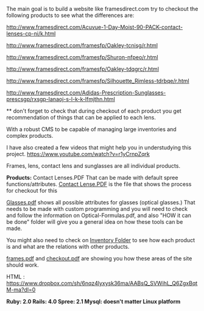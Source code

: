 The main goal is to build a website like framesdirect.com try to checkout the following products to see what the differences are:

http://www.framesdirect.com/Acuvue-1-Day-Moist-90-PACK-contact-lenses-cp-ni/k.html


http://www.framesdirect.com/framesfp/Oakley-tcnisg/r.html


http://www.framesdirect.com/framesfp/Shuron-nfpeo/r.html


http://www.framesdirect.com/framesfp/Oakley-tdqgrc/r.html


http://www.framesdirect.com/framesfp/Silhouette_Rimless-tdrbqe/r.html


http://www.framesdirect.com/Adidas-Prescription-Sunglasses-prescsgp/rxsgp-lanaoj-s-l-k-k-lfmjthn.html


** don't forget to check that during checkout of each product you get recommendation of things that can be applied to each lens.



With a robust CMS to be capable of managing large inventories and complex products.

I have also created a few videos that might help you in understudying this project.
https://www.youtube.com/watch?v=r1yCrnpZqrk

Frames, lens, contact lens and sunglasses are all individual products.



**Products:**
Contact Lenses.PDF 
That can be made with default spree functions/attributes.
[Contact Lense.PDF](https://www.dropbox.com/sh/tjdtb6a631j4qa8/AAB1fd4XABuySADC_KOFUbQua?dl=0) is the file that shows the process for checkout for this 



[Glasses.pdf](https://www.dropbox.com/s/e9stnuwjaoa8zu7/Glasses.pdf?dl=0) shows all possible attributes for glasses (optical glasses.)
That needs to be made with custom programming and you will need to check and follow the information on Optical-Formulas.pdf, and also "HOW it can be done" folder will give you a general idea on how these tools can be made.



You might also need to check on [Inventory Folder](https://www.dropbox.com/sh/vjg1jg83ukwq6bt/AAADjlIMtf4Dmo3xXA_gxYm0a?dl=0) to see how each product is and what are the relations with other products.



[frames.pdf](https://www.dropbox.com/s/05uhokqvfw5c8y9/frames.pdf?dl=0) and [checkout.pdf](https://www.dropbox.com/s/oh1arvp8obnvt6j/Checkout.pdf?dl=0) are showing you how these areas of the site should work.




HTML : https://www.dropbox.com/sh/6nqz4lyxysk36ma/AABsQ_SVWihL_Q6ZgxBqtM-ma?dl=0




**Ruby: 2.0
Rails: 4.0
Spree: 2.1
Mysql: doesn't matter
Linux platform**